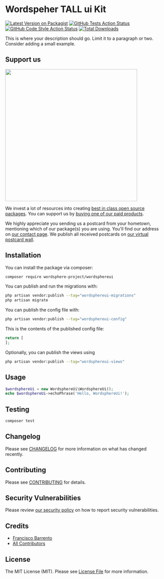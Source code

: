 # Wordspeher TALL ui Kit

[![Latest Version on Packagist](https://img.shields.io/packagist/v/wordsphere-project/wordsphereui.svg?style=flat-square)](https://packagist.org/packages/wordsphere-project/wordsphereui)
[![GitHub Tests Action Status](https://img.shields.io/github/actions/workflow/status/wordsphere-project/wordsphereui/run-tests.yml?branch=main&label=tests&style=flat-square)](https://github.com/wordsphere-project/wordsphereui/actions?query=workflow%3Arun-tests+branch%3Amain)
[![GitHub Code Style Action Status](https://img.shields.io/github/actions/workflow/status/wordsphere-project/wordsphereui/fix-php-code-style-issues.yml?branch=main&label=code%20style&style=flat-square)](https://github.com/wordsphere-project/wordsphereui/actions?query=workflow%3A"Fix+PHP+code+style+issues"+branch%3Amain)
[![Total Downloads](https://img.shields.io/packagist/dt/wordsphere-project/wordsphereui.svg?style=flat-square)](https://packagist.org/packages/wordsphere-project/wordsphereui)

This is where your description should go. Limit it to a paragraph or two. Consider adding a small example.

## Support us

[<img src="https://github-ads.s3.eu-central-1.amazonaws.com/wordsphereui.jpg?t=1" width="419px" />](https://spatie.be/github-ad-click/wordsphereui)

We invest a lot of resources into creating [best in class open source packages](https://spatie.be/open-source). You can support us by [buying one of our paid products](https://spatie.be/open-source/support-us).

We highly appreciate you sending us a postcard from your hometown, mentioning which of our package(s) you are using. You'll find our address on [our contact page](https://spatie.be/about-us). We publish all received postcards on [our virtual postcard wall](https://spatie.be/open-source/postcards).

## Installation

You can install the package via composer:

```bash
composer require wordsphere-project/wordsphereui
```

You can publish and run the migrations with:

```bash
php artisan vendor:publish --tag="wordsphereui-migrations"
php artisan migrate
```

You can publish the config file with:

```bash
php artisan vendor:publish --tag="wordsphereui-config"
```

This is the contents of the published config file:

```php
return [
];
```

Optionally, you can publish the views using

```bash
php artisan vendor:publish --tag="wordsphereui-views"
```

## Usage

```php
$wordsphereUi = new WordsphereUi\WordsphereUi();
echo $wordsphereUi->echoPhrase('Hello, WordsphereUi!');
```

## Testing

```bash
composer test
```

## Changelog

Please see [CHANGELOG](CHANGELOG.md) for more information on what has changed recently.

## Contributing

Please see [CONTRIBUTING](CONTRIBUTING.md) for details.

## Security Vulnerabilities

Please review [our security policy](../../security/policy) on how to report security vulnerabilities.

## Credits

- [Francisco Barrento](https://github.com/wordsphere-project)
- [All Contributors](../../contributors)

## License

The MIT License (MIT). Please see [License File](LICENSE.md) for more information.
